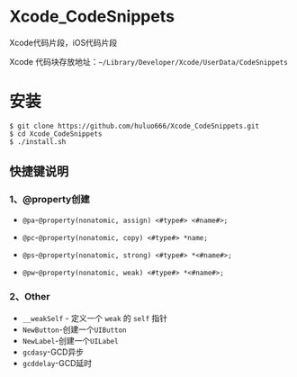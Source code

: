# Xcode_CodeSnippets
Xcode代码片段，iOS代码片段

Xcode 代码块存放地址：`~/Library/Developer/Xcode/UserData/CodeSnippets`



# 安装

```shell
$ git clone https://github.com/huluo666/Xcode_CodeSnippets.git
$ cd Xcode_CodeSnippets
$ ./install.sh
```



## 快捷键说明

### 1、@property创建

- `@pa`-`@property(nonatomic, assign) <#type#> <#name#>;`

- `@pc`-`@property(nonatomic, copy) <#type#> *name;`

- `@ps`-`@property(nonatomic, strong) <#type#> *<#name#>;`

- `@pw`-`@property(nonatomic, weak) <#type#> *<#name#>;`

  

### 2、Other

- `__weakSelf` - 定义一个 `weak` 的 `self` 指针
- `NewButton`-创建一个`UIButton`
- `NewLabel`-创建一个`UILabel`
- `gcdasy`-GCD异步
- `gcddelay`-GCD延时
